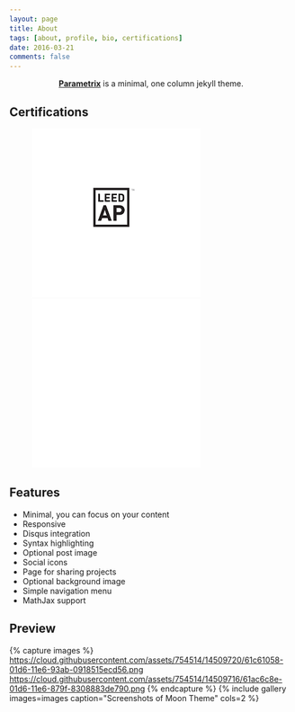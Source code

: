 ```yaml
---
layout: page
title: About
tags: [about, profile, bio, certifications]
date: 2016-03-21
comments: false
---
```


<center><a href="http://parametrix.github.io"><b>Parametrix</b></a> is a minimal, one column jekyll theme.</center>


## Certifications
<div data-iframe-width="350" data-iframe-height="270" data-share-badge-id="01700fdb-3569-4e31-af21-e1dea078c902"></div>
  <script type="text/javascript">
    (function() {
      var s = document.createElement('script');
      s.type = 'text/javascript';
      s.async = true;
      s.src = '//cdn.youracclaim.com/assets/utilities/embed.js';
      var o = document.getElementsByTagName('script')[0];
      o.parentNode.insertBefore(s, o);
      })();
  </script>
<div data-iframe-width="350" data-iframe-height="270" data-share-badge-id="78ee7db8-1887-47a4-a875-aef54a97b945"></div>
  <script type="text/javascript">
    (function() {
      var s = document.createElement('script');
      s.type = 'text/javascript';
      s.async = true;
      s.src = '//cdn.youracclaim.com/assets/utilities/embed.js';
      var o = document.getElementsByTagName('script')[0];
      o.parentNode.insertBefore(s, o);
      })();
  </script>

<figure class="half">
 <a href="https://www.usgbc.org/people/francis-sebastian/0010035466"><img src="/assets/img/LEED_AP_mod.png"></a>
 <a href="/assets/img/blank.png"><img src="/assets/img/blank_sml.png"></a>
</figure>


## Features
* Minimal, you can focus on your content
* Responsive
* Disqus integration
* Syntax highlighting
* Optional post image
* Social icons
* Page for sharing projects
* Optional background image
* Simple navigation menu
* MathJax support

## Preview

{% capture images %}
    https://cloud.githubusercontent.com/assets/754514/14509720/61c61058-01d6-11e6-93ab-0918515ecd56.png
    https://cloud.githubusercontent.com/assets/754514/14509716/61ac6c8e-01d6-11e6-879f-8308883de790.png
{% endcapture %}
{% include gallery images=images caption="Screenshots of Moon Theme" cols=2 %}
